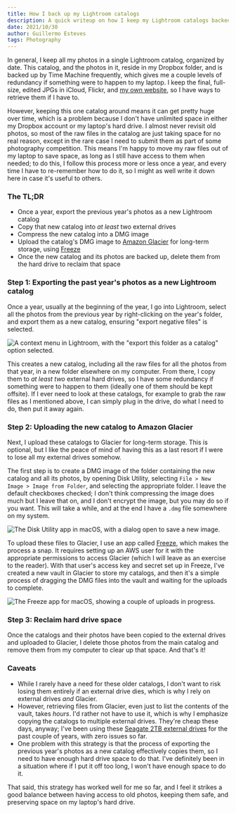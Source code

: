 ```yaml
---
title: How I back up my Lightroom catalogs
description: A quick writeup on how I keep my Lightroom catalogs backed up.
date: 2021/10/30
author: Guillermo Esteves
tags: Photography
---
```


In general, I keep all my photos in a single Lightroom catalog, organized by date. This catalog, and the photos in it, reside in my Dropbox folder, and is backed up by Time Machine frequently, which gives me a couple levels of redundancy if something were to happen to my laptop. I keep the final, full-size, edited JPGs in iCloud, Flickr, and [my own website](https://www.allencompassingtrip.com), so I have ways to retrieve them if I have to.

However, keeping this one catalog around means it can get pretty huge over time, which is a problem because I don't have unlimited space in either my Dropbox account or my laptop's hard drive. I almost never revisit old photos, so most of the raw files in the catalog are just taking space for no real reason, except in the rare case I need to submit them as part of some photography competition. This means I'm happy to move my raw files out of my laptop to save space, as long as I still have access to them when needed; to do this, I follow this process more or less once a year, and every time I have to re-remember how to do it, so I might as well write it down here in case it's useful to others.

### The TL;DR

* Once a year, export the previous year's photos as a new Lightroom catalog
* Copy that new catalog into _at least_ two external drives
* Compress the new catalog into a DMG image
* Upload the catalog's DMG image to [Amazon Glacier](https://aws.amazon.com/s3/glacier/) for long-term storage, using [Freeze](https://www.freezeapp.net)
* Once the new catalog and its photos are backed up, delete them from the hard drive to reclaim that space

### Step 1: Exporting the past year's photos as a new Lightroom catalog

Once a year, usually at the beginning of the year, I go into Lightroom, select all the photos from the previous year by right-clicking on the year's folder, and export them as a new catalog, ensuring "export negative files" is selected.

![A context menu in Lightroom, with the "export this folder as a catalog" option selected.](blog/2021-10-30-how-i-back-up-my-lightroom-catalogs/export-as-catalog.png)

This creates a new catalog, including all the raw files for all the photos from that year, in a new folder elsewhere on my computer. From there, I copy them to _at least two_ external hard drives, so I have some redundancy if something were to happen to them (ideally one of them should be kept offsite). If I ever need to look at these catalogs, for example to grab the raw files as I mentioned above, I can simply plug in the drive, do what I need to do, then put it away again.

### Step 2: Uploading the new catalog to Amazon Glacier

Next, I upload these catalogs to Glacier for long-term storage. This is optional, but I like the peace of mind of having this as a last resort if I were to lose all my external drives somehow.

The first step is to create a DMG image of the folder containing the new catalog and all its photos, by opening Disk Utility, selecting `File > New Image > Image from Folder`, and selecting the appropriate folder. I leave the default checkboxes checked; I don't think compressing the image does much but I leave that on, and I don't encrypt the image, but you may do so if you want. This will take a while, and at the end I have a `.dmg` file somewhere on my system.

![The Disk Utility app in macOS, with a dialog open to save a new image.](blog/2021-10-30-how-i-back-up-my-lightroom-catalogs/disk-utility.png)

To upload these files to Glacier, I use an app called [Freeze](https://www.freezeapp.net), which makes the process a snap. It requires setting up an AWS user for it with the appropriate permissions to access Glacier (which I will leave as an exercise to the reader). With that user's access key and secret set up in Freeze, I've created a new vault in Glacier to store my catalogs, and then it's a simple process of dragging the DMG files into the vault and waiting for the uploads to complete.

![The Freeze app for macOS, showing a couple of uploads in progress.](blog/2021-10-30-how-i-back-up-my-lightroom-catalogs/freeze.png)

### Step 3: Reclaim hard drive space

Once the catalogs and their photos have been copied to the external drives and uploaded to Glacier, I delete those photos from the main catalog and remove them from my computer to clear up that space. And that's it!

### Caveats

* While I rarely have a need for these older catalogs, I don't want to risk losing them entirely if an external drive dies, which is why I rely on external drives _and_ Glacier.
* However, retrieving files from Glacier, even just to list the contents of the vault, takes _hours_. I'd rather not have to use it, which is why I emphasize copying the catalogs to multiple external drives. They're cheap these days, anyway; I've been using these [Seagate 2TB external drives](https://amzn.to/3pVTSwi) for the past couple of years, with zero issues so far.
* One problem with this strategy is that the process of exporting the previous year's photos as a new catalog effectively copies them, so I need to have enough hard drive space to do that. I've definitely been in a situation where if I put it off too long, I won't have enough space to do it.

That said, this strategy has worked well for me so far, and I feel it strikes a good balance between having access to old photos, keeping them safe, and preserving space on my laptop's hard drive.
